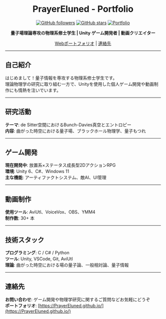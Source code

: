 <div align="center">

# PrayerEluned - Portfolio

[![GitHub followers](https://img.shields.io/github/followers/PrayerEluned?style=social)](https://github.com/PrayerEluned)
[![GitHub stars](https://img.shields.io/github/stars/PrayerEluned/PrayerEluned?style=social)](https://github.com/PrayerEluned/PrayerEluned)
[![Portfolio](https://img.shields.io/badge/Portfolio-Live-brightgreen)](https://PrayerEluned.github.io/)

**量子場理論専攻の物理系修士学生 | Unity ゲーム開発者 | 動画クリエイター**

[Webポートフォリオ](https://PrayerEluned.github.io/) | [連絡先](eluned.72.steam@gmail.com)

</div>

---

## 自己紹介

はじめまして！量子情報を専攻する物理系修士学生です。  
理論物理学の研究に取り組む一方で、Unityを使用した個人ゲーム開発や動画制作にも情熱を注いでいます。

---

## 研究活動

**テーマ**: de Sitter空間におけるBunch-Davies真空とエントロピー  
**内容**: 曲がった時空における量子場、ブラックホール物理学、量子もつれ

---

## ゲーム開発

**現在開発中**: 放置系×ステータス成長型2DアクションRPG  
**環境**: Unity 6、C#、Windows 11  
**主な機能**: アーティファクトシステム、敵AI、UI管理

---

## 動画制作

**使用ツール**: AviUtl、VoiceVox、OBS、YMM4  
**制作数**: 30+ 本

---

## 技術スタック

**プログラミング**: C / C# / Python  
**ツール**: Unity, VSCode, Git, AviUtl  
**理論**: 曲がった時空における場の量子論、一般相対論、量子情報

---

## 連絡先

**お問い合わせ**: ゲーム開発や物理学研究に関するご質問などお気軽にどうぞ  
**ポートフォリオ**: [https://PrayerEluned.github.io/](https://PrayerEluned.github.io/)
